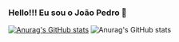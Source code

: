 ### Hello!!! Eu sou o João Pedro 👋

<!--
**espjotape/espjotape** is a ✨ _special_ ✨ repository because its `README.md` (this file) appears on your GitHub profile.

Here are some ideas to get you started:

- 🔭 I’m currently working on ...
- 🌱 I’m currently learning ...
- 👯 I’m looking to collaborate on ...
- 🤔 I’m looking for help with ...
- 💬 Ask me about ...
- 📫 How to reach me: ...
- 😄 Pronouns: ...
- ⚡ Fun fact: ...
-->

[![Anurag's GitHub stats](https://github-readme-stats.vercel.app/api?username=espjotape)](https://github.com/anuraghazra/github-readme-stats)
![Anurag's GitHub stats](https://github-readme-stats.vercel.app/api?username=espjotape&hide=contribs,prs)
